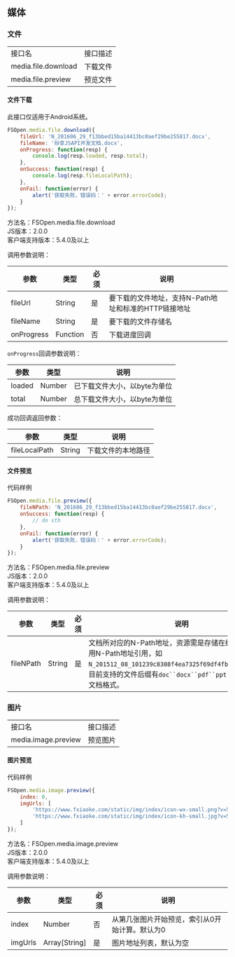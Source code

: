 ## 媒体
### 文件 

<table>
   <tr>
      <td>接口名</td>
      <td>接口描述</td>
   </tr>
	<tr>
      <td>media.file.download</td>
      <td>下载文件</td>
   </tr>
	<tr>
      <td>media.file.preview</td>
      <td>预览文件</td>
   </tr>	   
</table>

#### 文件下载
此接口仅适用于Android系统。

```javascript
FSOpen.media.file.download({
    fileUrl: 'N_201606_29_f13bbed15ba14413bc0aef29be255817.docx',
    fileName: '纷享JSAPI开发文档.docx',
    onProgress: function(resp) {
        console.log(resp.loaded, resp.total);
    },
    onSuccess: function(resp) {
        console.log(resp.fileLocalPath);
    },
    onFail: function(error) {
        alert('获取失败，错误码：' + error.errorCode);
    }
});
```

方法名：FSOpen.media.file.download   
JS版本：2.0.0  
客户端支持版本：5.4.0及以上  

调用参数说明：    

| 参数      | 类型      | 必须 | 说明         |
| ----------| ----------| -----| -------------|
| fileUrl   | String    | 是   | 要下载的文件地址，支持N-Path地址和标准的HTTP链接地址 |
| fileName  | String    | 是   | 要下载的文件存储名 |
| onProgress| Function  | 否   | 下载进度回调 |

`onProgress`回调参数说明：

| 参数        | 类型      | 说明     |
| ------------| ----------| ---------|
| loaded      | Number    | 已下载文件大小，以byte为单位 |
| total       | Number    | 总下载文件大小，以byte为单位 |

成功回调返回参数：  

| 参数          | 类型      | 说明     |
| --------------| ----------| ---------|
| fileLocalPath | String    | 下载文件的本地路径 |

#### 文件预览

代码样例
```javascript
FSOpen.media.file.preview({
    fileNPath: 'N_201606_29_f13bbed15ba14413bc0aef29be255817.docx',
    onSuccess: function(resp) {
        // do sth
    },
    onFail: function(error) {
        alert('获取失败，错误码：' + error.errorCode);
    }
});
``` 

方法名：FSOpen.media.file.preview     
JS版本：2.0.0  
客户端支持版本：5.4.0及以上  

调用参数说明：    

| 参数      | 类型      | 必须 | 说明         |
| ----------| ----------| -----| -------------|
| fileNPath | String    | 是   | 文档所对应的N-Path地址，资源需是存储在纷享平台上，采用N-Path地址引用，如`N_201512_08_101239c8308f4ea7325f69df4fba386f1.pptx`。目前支持的文件后缀有`doc``docx``pdf``ppt``pptx`等通用文档格式。 |


### 图片 


<table>
   <tr>
      <td>接口名</td>
      <td>接口描述</td>
   </tr>
	<tr>
      <td>media.image.preview</td>
      <td>预览图片</td>
   </tr>	   
</table>

#### 图片预览

代码样例
```javascript
FSOpen.media.image.preview({
    index: 0,
    imgUrls: [
        'https://www.fxiaoke.com/static/img/index/icon-wx-small.png?v=5.1.5',
        'https://www.fxiaoke.com/static/img/index/icon-kh-small.jpg?v=5.1.5'
    ]
});
``` 

方法名：FSOpen.media.image.preview     
JS版本：2.0.0  
客户端支持版本：5.4.0及以上   

调用参数说明：     

| 参数      | 类型          | 必须 | 说明         |
| ----------| --------------| -----| -------------|
| index     | Number        | 否   | 从第几张图片开始预览，索引从0开始计算。默认为0 |
| imgUrls   | Array[String] | 是   | 图片地址列表，默认为空 |

